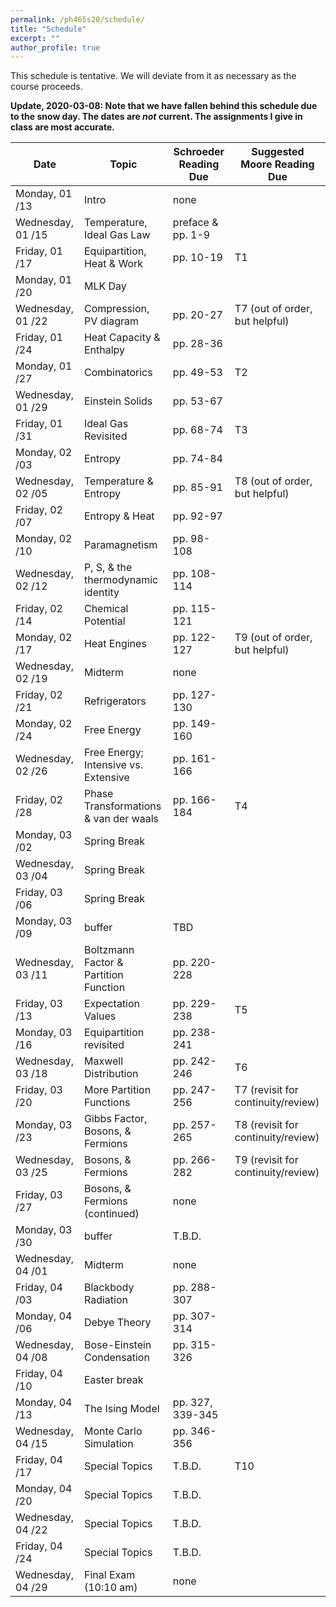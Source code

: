 ```yaml
---
permalink: /ph465s20/schedule/
title: "Schedule"
excerpt: ""
author_profile: true
---
```

 
This schedule is tentative. We will deviate from it as necessary as the course proceeds.

**Update, 2020-03-08: Note that we have fallen behind this schedule due to the snow day. The dates are *not* current. The assignments I give in class are most accurate.**
 

| Date              |                 Topic                 | Schroeder Reading Due | Suggested Moore Reading Due    |
|-------------------|---------------------------------------|-------------------|------------------------------------|
| Monday, 01 /13    | Intro                                 | none              |                                    |
| Wednesday, 01 /15 | Temperature, Ideal Gas Law            | preface & pp. 1-9 |                                    |
| Friday, 01 /17    | Equipartition, Heat & Work            | pp. 10-19         | T1                                 |
| Monday, 01 /20    | MLK Day                               |                   |                                    |
| Wednesday, 01 /22 | Compression, PV diagram               | pp. 20-27         | T7 (out of order, but helpful)     |
| Friday, 01 /24    | Heat Capacity & Enthalpy              | pp. 28-36         |                                    |
| Monday, 01 /27    | Combinatorics                         | pp. 49-53         | T2                                 |
| Wednesday, 01 /29 | Einstein Solids                       | pp. 53-67         |                                    |
| Friday, 01 /31    | Ideal Gas Revisited                   | pp. 68-74         | T3                                 |
| Monday, 02 /03    | Entropy                               | pp. 74-84         |                                    |
| Wednesday, 02 /05 | Temperature & Entropy                 | pp. 85-91         | T8 (out of order, but helpful)     |
| Friday, 02 /07    | Entropy & Heat                        | pp. 92-97         |                                    |
| Monday, 02 /10    | Paramagnetism                         | pp. 98-108        |                                    |
| Wednesday, 02 /12 | P, S, & the thermodynamic identity    | pp. 108-114       |                                    |
| Friday, 02 /14    | Chemical Potential                    | pp. 115-121       |                                    |
| Monday, 02 /17    | Heat Engines                          | pp. 122-127       | T9 (out of order, but helpful)     |
| Wednesday, 02 /19 | Midterm                               | none              |                                    |
| Friday, 02 /21    | Refrigerators                         | pp. 127-130       |                                    |
| Monday, 02 /24    | Free Energy                           | pp. 149-160       |                                    |
| Wednesday, 02 /26 | Free Energy; Intensive vs. Extensive  | pp. 161-166       |                                    |
| Friday, 02 /28    | Phase Transformations & van der waals | pp. 166-184       | T4                                 |
| Monday, 03 /02    | Spring Break                          |                   |                                    |
| Wednesday, 03 /04 | Spring Break                          |                   |                                    |
| Friday, 03 /06    | Spring Break                          |                   |                                    |
| Monday, 03 /09    | buffer                                | TBD               |                                    |
| Wednesday, 03 /11 | Boltzmann Factor & Partition Function | pp. 220-228       |                                    |
| Friday, 03 /13    | Expectation Values                    | pp. 229-238       | T5                                 |
| Monday, 03 /16    | Equipartition revisited               | pp. 238-241       |                                    |
| Wednesday, 03 /18 | Maxwell Distribution                  | pp. 242-246       | T6                                 |
| Friday, 03 /20    | More Partition Functions              | pp. 247-256       | T7 (revisit for continuity/review) |
| Monday, 03 /23    | Gibbs Factor, Bosons, & Fermions      | pp. 257-265       | T8 (revisit for continuity/review) |
| Wednesday, 03 /25 | Bosons, & Fermions                    | pp. 266-282       | T9 (revisit for continuity/review) |
| Friday, 03 /27    | Bosons, & Fermions (continued)        | none              |                                    |
| Monday, 03 /30    | buffer                                | T.B.D.            |                                    |
| Wednesday, 04 /01 | Midterm                               | none              |                                    |
| Friday, 04 /03    | Blackbody Radiation                   | pp. 288-307       |                                    |
| Monday, 04 /06    | Debye Theory                          | pp. 307-314       |                                    |
| Wednesday, 04 /08 | Bose-Einstein Condensation            | pp. 315-326       |                                    |
| Friday, 04 /10    | Easter break                          |                   |                                    |
| Monday, 04 /13    | The Ising Model                       | pp. 327, 339-345  |                                    |
| Wednesday, 04 /15 | Monte Carlo Simulation                | pp. 346-356       |                                    |
| Friday, 04 /17    | Special Topics                        | T.B.D.            | T10                                |
| Monday, 04 /20    | Special Topics                        | T.B.D.            |                                    |
| Wednesday, 04 /22 | Special Topics                        | T.B.D.            |                                    |
| Friday, 04 /24    | Special Topics                        | T.B.D.            |                                    |
| Wednesday, 04 /29 | Final Exam (10:10 am)                 | none              |                                    |
